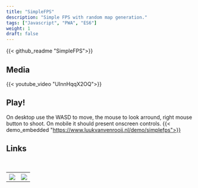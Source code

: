 ```yaml
---
title: "SimpleFPS"
description: "Simple FPS with random map generation."
tags: ["Javascript", "PWA", "ES6"]
weight: 1
draft: false
---
```


{{< github_readme "SimpleFPS">}}

## Media
{{< youtube_video "UInnHqqX2OQ">}}

## Play!
On desktop use the WASD to move, the mouse to look arround, right mouse button to shoot. On mobile it should present onscreen controls.
{{< demo_embedded "https://www.luukvanvenrooij.nl/demo/simplefps">}}

## Links
<br>
<table style="width:100%">
  <tr>
    <th style="text-align: center">
        <a title="Github" target="_blank" href="https://github.com/seriva/SimpleFPS">
            <img src="/images/github_icon.png"  style="max-width:75px" />
        </a>
    </th>
    <th style="text-align: center">
        <a title="Download" target="_blank" href="https://github.com/seriva/SimpleFPS/archive/master.zip">
            <img src="/images/download_icon.png" style="max-width:75px" />
        </a>
    </th>
  </tr>
</table>
